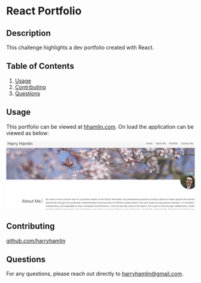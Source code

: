 
# React Portfolio

## Description

This challenge highlights a dev portfolio created with React.


  ## Table of Contents
1. [Usage](#usage)
2. [Contributing](#contributing)
3. [Questions](#questions)
  

## Usage

This portfolio can be viewed at <a href="https://www.hhamlin.com">hhamlin.com</a>. On load the application can be viewed as below:

<img src="assets/demo.jpg"/>

## Contributing

<a href="https://github.com/harryhamlin">github.com/harryhamlin</a>

## Questions

For any questions, please reach out directly to <a href="mailto:harryhamlin@gmail.com" target="_blank">harryhamlin@gmail.com</a>.

